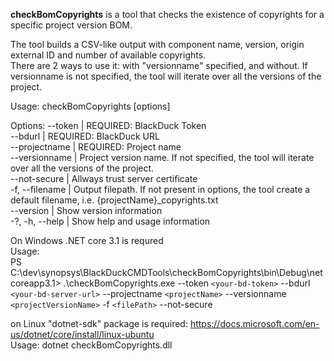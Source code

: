 **checkBomCopyrights** is a tool that checks the existence of copyrights for a specific project version BOM.  


The tool builds a CSV-like output with component name, version, origin external ID and number of available copyrights.  
There are 2 ways to use it: with "versionname" specified, and without. If versionname is not specified, the tool will iterate over all the versions of the project.   


Usage: checkBomCopyrights [options]

Options:
--token | REQUIRED: BlackDuck Token  
--bdurl | REQUIRED: BlackDuck URL  
--projectname | REQUIRED: Project name  
--versionname | Project version name. If not specified, the tool will iterate over all the versions of the project.  
--not-secure | Allways trust server certificate  
-f, --filename | Output filepath. If not present in options, the tool create a default filename, i.e. {projectName}_copyrights.txt  
--version | Show version information  
-?, -h, --help | Show help and usage information

On Windows .NET core 3.1 is requred  
Usage:  
PS C:\dev\synopsys\BlackDuckCMDTools\checkBomCopyrights\bin\Debug\netcoreapp3.1> .\checkBomCopyrights.exe --token `<your-bd-token>` --bdurl `<your-bd-server-url>`  --projectname `<projectName>` --versionname `<projectVersionName>` -f `<filePath>` --not-secure  

on Linux "dotnet-sdk" package is required: https://docs.microsoft.com/en-us/dotnet/core/install/linux-ubuntu  
Usage: dotnet checkBomCopyrights.dll


